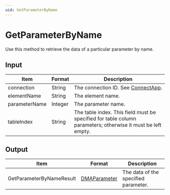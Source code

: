 ```yaml
---
uid: GetParameterByName
---
```


# GetParameterByName

Use this method to retrieve the data of a particular parameter by name.

## Input

| Item          | Format  | Description                                                                                                 |
|---------------|---------|-------------------------------------------------------------------------------------------------------------|
| connection    | String  | The connection ID. See [ConnectApp](xref:ConnectApp).                            |
| elementName   | String  | The element name.                                                                                           |
| parameterName | Integer | The parameter name.                                                                                         |
| tableIndex    | String  | The table index. This field must be specified for table column parameters; otherwise it must be left empty. |

## Output

| Item | Format | Description |
|--|--|--|
| GetParameterByNameResult | [DMAParameter](xref:DMAParameter) | The data of the specified parameter. |
